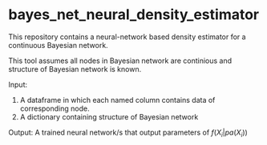 # bayes_net_neural_density_estimator
This repository contains a neural-network based density estimator for a continuous Bayesian network.

This tool assumes all nodes in Bayesian network are continious and structure of Bayesian network is known.

Input: 
1) A dataframe in which each named column contains data of corresponding node.
2) A dictionary containing structure of Bayesian network


Output:
A trained neural network/s that output parameters of $`f(X_i | pa(X_i))`$



